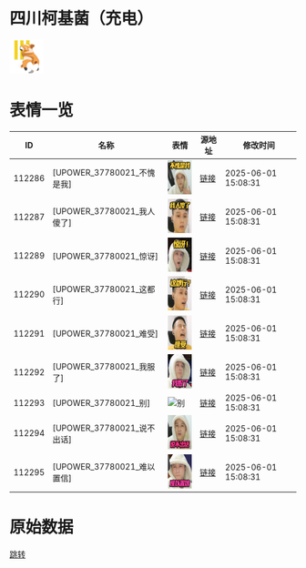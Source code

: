 # 四川柯基菌（充电）

<img src="./cover.png" height="60" alt="cover" />

# 表情一览

|ID|名称|表情|源地址|修改时间|
|----|----|----|----|----|
|112286|[UPOWER_37780021_不愧是我]|<img src="./pic/112286_%5BUPOWER_37780021_不愧是我%5D.png" height="60" alt="不愧是我"/>|[链接](https://i0.hdslb.com/bfs/garb/f329362100f092102ad062e58c9b0bcbbec17ba6.png)|2025-06-01 15:08:31|
|112287|[UPOWER_37780021_我人傻了]|<img src="./pic/112287_%5BUPOWER_37780021_我人傻了%5D.png" height="60" alt="我人傻了"/>|[链接](https://i0.hdslb.com/bfs/garb/c438f17eedddc404c5f54a96f284972609f12da5.png)|2025-06-01 15:08:31|
|112289|[UPOWER_37780021_惊讶]|<img src="./pic/112289_%5BUPOWER_37780021_惊讶%5D.png" height="60" alt="惊讶"/>|[链接](https://i0.hdslb.com/bfs/garb/b333ebc5fd2db1acac83b099b05b80ccbc3870d2.png)|2025-06-01 15:08:31|
|112290|[UPOWER_37780021_这都行]|<img src="./pic/112290_%5BUPOWER_37780021_这都行%5D.png" height="60" alt="这都行"/>|[链接](https://i0.hdslb.com/bfs/garb/d7c1868659122137199cf0c0b6ee3ed2a09fd7df.png)|2025-06-01 15:08:31|
|112291|[UPOWER_37780021_难受]|<img src="./pic/112291_%5BUPOWER_37780021_难受%5D.png" height="60" alt="难受"/>|[链接](https://i0.hdslb.com/bfs/garb/94ae3b808cfcd2ccca2f2c884b624bdd663d5d35.png)|2025-06-01 15:08:31|
|112292|[UPOWER_37780021_我服了]|<img src="./pic/112292_%5BUPOWER_37780021_我服了%5D.png" height="60" alt="我服了"/>|[链接](https://i0.hdslb.com/bfs/garb/35850dd9c0c3e6873b406c24bc9b1968ec81d68e.png)|2025-06-01 15:08:31|
|112293|[UPOWER_37780021_别]|<img src="./pic/112293_%5BUPOWER_37780021_别%5D.png" height="60" alt="别"/>|[链接](https://i0.hdslb.com/bfs/garb/e12da5d3397118fb5af40bd8c3fa496d59788cba.png)|2025-06-01 15:08:31|
|112294|[UPOWER_37780021_说不出话]|<img src="./pic/112294_%5BUPOWER_37780021_说不出话%5D.png" height="60" alt="说不出话"/>|[链接](https://i0.hdslb.com/bfs/garb/b422bf1bf353876a4639939d14a7a723ef4e4062.png)|2025-06-01 15:08:31|
|112295|[UPOWER_37780021_难以置信]|<img src="./pic/112295_%5BUPOWER_37780021_难以置信%5D.png" height="60" alt="难以置信"/>|[链接](https://i0.hdslb.com/bfs/garb/7c02d3604903577c001043715485b10582fa8d80.png)|2025-06-01 15:08:31|

# 原始数据

[跳转](./raw.json)

